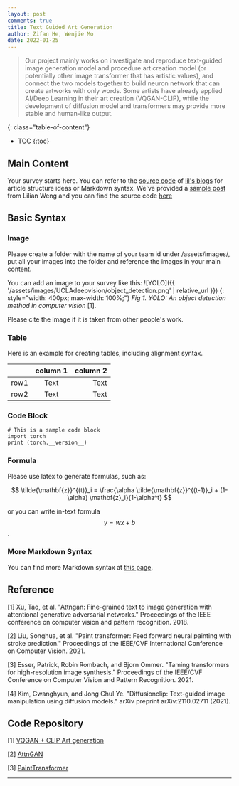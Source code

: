 ```yaml
---
layout: post
comments: true
title: Text Guided Art Generation
author: Zifan He, Wenjie Mo
date: 2022-01-25
---
```



> Our project mainly works on investigate and reproduce text-guided image generation model and procedure art creation model (or potentially other image transformer that has artistic values), and connect the two models together to build neuron network that can create artworks with only words. Some artists have already applied AI/Deep Learning in their art creation (VQGAN-CLIP), while the development of diffusion model and transformers may provide more stable and human-like output.


<!--more-->
{: class="table-of-content"}
* TOC
{:toc}

## Main Content
Your survey starts here. You can refer to the [source code](https://github.com/lilianweng/lil-log/tree/master/_posts) of [lil's blogs](https://lilianweng.github.io/lil-log/) for article structure ideas or Markdown syntax. We've provided a [sample post](https://ucladeepvision.github.io/CS188-Projects-2022Winter/2017/06/21/an-overview-of-deep-learning.html) from Lilian Weng and you can find the source code [here](https://raw.githubusercontent.com/UCLAdeepvision/CS188-Projects-2022Winter/main/_posts/2017-06-21-an-overview-of-deep-learning.md)

## Basic Syntax
### Image
Please create a folder with the name of your team id under /assets/images/, put all your images into the folder and reference the images in your main content.

You can add an image to your survey like this:
![YOLO]({{ '/assets/images/UCLAdeepvision/object_detection.png' | relative_url }})
{: style="width: 400px; max-width: 100%;"}
*Fig 1. YOLO: An object detection method in computer vision* [1].

Please cite the image if it is taken from other people's work.


### Table
Here is an example for creating tables, including alignment syntax.

|             | column 1    |  column 2     |
| :---        |    :----:   |          ---: |
| row1        | Text        | Text          |
| row2        | Text        | Text          |



### Code Block
```
# This is a sample code block
import torch
print (torch.__version__)
```


### Formula
Please use latex to generate formulas, such as:

$$
\tilde{\mathbf{z}}^{(t)}_i = \frac{\alpha \tilde{\mathbf{z}}^{(t-1)}_i + (1-\alpha) \mathbf{z}_i}{1-\alpha^t}
$$

or you can write in-text formula $$y = wx + b$$.

### More Markdown Syntax
You can find more Markdown syntax at [this page](https://www.markdownguide.org/basic-syntax/).

## Reference
[1] Xu, Tao, et al. "Attngan: Fine-grained text to image generation with attentional generative adversarial networks." Proceedings of the IEEE conference on computer vision and pattern recognition. 2018.

[2] Liu, Songhua, et al. "Paint transformer: Feed forward neural painting with stroke prediction." Proceedings of the IEEE/CVF International Conference on Computer Vision. 2021.

[3] Esser, Patrick, Robin Rombach, and Bjorn Ommer. "Taming transformers for high-resolution image synthesis." Proceedings of the IEEE/CVF Conference on Computer Vision and Pattern Recognition. 2021.

[4] Kim, Gwanghyun, and Jong Chul Ye. "Diffusionclip: Text-guided image manipulation using diffusion models." arXiv preprint arXiv:2110.02711 (2021).

## Code Repository
[1] [VQGAN + CLIP Art generation](https://github.com/nerdyrodent/VQGAN-CLIP)

[2] [AttnGAN](https://github.com/taoxugit/AttnGAN)

[3] [PaintTransformer](https://github.com/wzmsltw/PaintTransformer)

---
